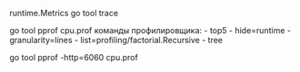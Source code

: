 runtime.Metrics
go tool trace

go tool pprof cpu.prof
	команды профилировщика:
		- top5
		- hide=runtime
		- granularity=lines
		- list=profiling/factorial.Recursive
		- tree

 go tool pprof -http=6060 cpu.prof



